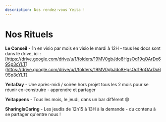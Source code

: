 ```yaml
---
description: Nos rendez-vous Yeita !
---
```


# Nos Rituels

**Le Conseil** - 1h en visio par mois en visio le mardi à 12H - tous les docs sont dans le drive, ici : [https://drive.google.com/drive/u/1/folders/19MV0gbJdo8HgsOd19qOArDx69Sp3cYLT](https://drive.google.com/drive/u/1/folders/19MV0gbJdo8HgsOd19qOArDx69Sp3cYLT)

**YeitaDay** - Une après-midi / soirée hors projet tous les 2 mois pour se réunir co-construire - apprendre et partager&#x20;

**Yeitappens** - Tous les mois, le jeudi, dans un bar différent :smile:

**SharingIsCaring** - Les jeudis de 12h15 à 13H à la demande - du contenu à se partager qu'entre nous !&#x20;


